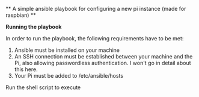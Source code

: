 ** A simple ansible playbook for configuring a new pi instance (made for raspbian) **

**Running the playbook**

In order to run the playbook, the following requirements have to be met:

1. Ansible must be installed on your machine
2. An SSH connection must be established between your machine and the Pi, also allowing passwordless authentication. I won't go in detail about this here.
3. Your Pi must be added to /etc/ansible/hosts

Run the shell script to execute
